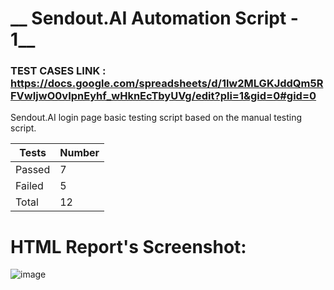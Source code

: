 # __ Sendout.AI Automation Script - 1__
### TEST CASES LINK : https://docs.google.com/spreadsheets/d/1lw2MLGKJddQm5RFVwIjwO0vIpnEyhf_wHknEcTbyUVg/edit?pli=1&gid=0#gid=0

Sendout.AI login page basic testing script based on the manual testing script.

| Tests  | Number |
| ------------- | ------------- |
| Passed  | 7  |
| Failed  | 5  |
| Total   | 12 |

# HTML Report's Screenshot: 
![image](https://github.com/user-attachments/assets/8b833304-0691-4935-9968-4deacba204bd)
